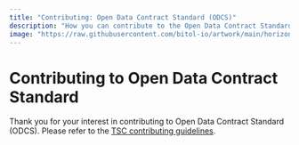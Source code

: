 ```yaml
---
title: "Contributing: Open Data Contract Standard (ODCS)"
description: "How you can contribute to the Open Data Contract Standard (ODCS)."
image: "https://raw.githubusercontent.com/bitol-io/artwork/main/horizontal/color/Bitol_Logo_color.svg"
---
```


# Contributing to Open Data Contract Standard

Thank you for your interest in contributing to Open Data Contract Standard (ODCS). Please refer to the [TSC contributing guidelines](https://github.com/bitol-io/tsc/blob/main/CONTRIBUTING.md).

